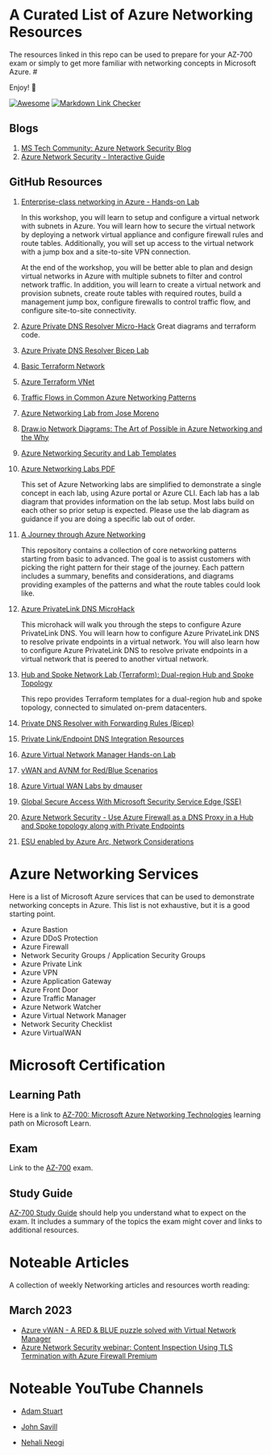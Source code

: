 # A Curated List of Azure Networking Resources

The resources linked in this repo can be used to prepare for your AZ-700 exam or simply to get more familiar with networking concepts in Microsoft Azure. #

Enjoy! :roller_coaster:

[![Awesome](https://cdn.rawgit.com/sindresorhus/awesome/d7305f38d29fed78fa85652e3a63e154dd8e8829/media/badge.svg)](https://github.com/sindresorhus/awesome)
[![Markdown Link Checker](https://github.com/oliverlabs/azure-networking/actions/workflows/markdown-link-checker.yml/badge.svg)](https://github.com/oliverlabs/azure-networking/actions/workflows/markdown-link-checker.yml)

## Blogs

1. [MS Tech Community: Azure Network Security Blog](https://techcommunity.microsoft.com/t5/azure-network-security-blog/bg-p/AzureNetworkSecurityBlog)
2. [Azure Network Security - Interactive Guide](https://mslearn.cloudguides.com/guides/Azure%20network%20security)

## GitHub Resources

1. [Enterprise-class networking in Azure - Hands-on Lab][def1]
   
   In this workshop, you will learn to setup and configure a virtual network with subnets in Azure. You will learn how to secure the virtual network by deploying a network virtual appliance and configure firewall rules and route tables. Additionally, you will set up access to the virtual network with a jump box and a site-to-site VPN connection.
   
   At the end of the workshop, you will be better able to plan and design virtual networks in Azure with multiple subnets to filter and control network traffic. In addition, you will learn to create a virtual network and provision subnets, create route tables with required routes, build a management jump box, configure firewalls to control traffic flow, and configure site-to-site connectivity.
2. [Azure Private DNS Resolver Micro-Hack][def2]
   Great diagrams and terraform code.
3. [Azure Private DNS Resolver Bicep Lab][def3]
4. [Basic Terraform Network][def4]
5. [Azure Terraform VNet][def5]
6. [Traffic Flows in Common Azure Networking Patterns][def6]
7. [Azure Networking Lab from Jose Moreno][def7]

8. [Draw.io Network Diagrams: The Art of Possible in Azure Networking and the Why][def8]
9. [Azure Networking Security and Lab Templates][def9]
10. [Azure Networking Labs PDF][def10]
    
    This set of Azure Networking labs are simplified to demonstrate a single concept in each lab, using Azure portal or Azure CLI. Each lab has a lab diagram that provides information on the lab setup. Most labs build on each other so prior setup is expected. Please use the lab diagram as guidance if you are doing a specific lab out of order.

11. [A Journey through Azure Networking][def11]
    
    This repository contains a collection of core networking patterns starting from basic to advanced. The goal is to assist customers with picking the right pattern for their stage of the journey. Each pattern includes a summary, benefits and considerations, and diagrams providing examples of the patterns and what the route tables could look like.

12. [Azure PrivateLink DNS MicroHack][def12]
    
    This microhack will walk you through the steps to configure Azure PrivateLink DNS. You will learn how to configure Azure PrivateLink DNS to resolve private endpoints in a virtual network. You will also learn how to configure Azure PrivateLink DNS to resolve private endpoints in a virtual network that is peered to another virtual network.
13. [Hub and Spoke Network Lab (Terraform): Dual-region Hub and Spoke Topology][def13]

      This repo provides Terraform templates for a dual-region hub and spoke topology, connected to simulated on-prem datacenters.

14. [Private DNS Resolver with Forwarding Rules (Bicep)][def14]

15. [Private Link/Endpoint DNS Integration Resources][def23]

16. [Azure Virtual Network Manager Hands-on Lab][def25]

17. [vWAN and AVNM for Red/Blue Scenarios][def26]
18. [Azure Virtual WAN Labs by dmauser](https://github.com/dmauser/azure-virtualwan/tree/main)
19. [Global Secure Access With Microsoft Security Service Edge (SSE)](https://www.youtube.com/watch?v=W2wM774n6Nc)
20. [Azure Network Security - Use Azure Firewall as a DNS Proxy in a Hub and Spoke topology along with Private Endpoints](https://github.com/Azure/Azure-Network-Security/tree/master/Azure%20Firewall/Template%20-%20Azure%20Firewall%20as%20a%20DNS%20Proxy%20in%20Hub%20and%20Spoke%20topology)
21. [ESU enabled by Azure Arc, Network Considerations](https://github.com/adstuart/azure-arc-esu)

# Azure Networking Services

Here is a list of Microsoft Azure services that can be used to demonstrate networking concepts in Azure. This list is not exhaustive, but it is a good starting point.

- Azure Bastion
- Azure DDoS Protection
- Azure Firewall
- Network Security Groups / Application Security Groups
- Azure Private Link
- Azure VPN
- Azure Application Gateway
- Azure Front Door
- Azure Traffic Manager
- Azure Network Watcher
- Azure Virtual Network Manager
- Network Security Checklist
- Azure VirtualWAN
  
# Microsoft Certification
## Learning Path
Here is a link to [AZ-700: Microsoft Azure Networking Technologies][def16] learning path on Microsoft Learn.

## Exam 
Link to the [AZ-700][def17] exam.

## Study Guide
[AZ-700 Study Guide][def18] should help you understand what to expect on the exam. It includes a summary of the topics the exam might cover and links to additional resources.


# Noteable Articles
A collection of weekly Networking articles and resources worth reading:
## March 2023 
- [Azure vWAN - A RED & BLUE puzzle solved with Virtual Network Manager][def22]
- [Azure Network Security webinar: Content Inspection Using TLS Termination with Azure Firewall Premium][def24]

# Noteable YouTube Channels

- [Adam Stuart][def19]

- [John Savill][def20]

- [Nehali Neogi][def21]

<!-- Links -->

[def1]: https://github.com/microsoft/MCW-Enterprise-class-networking
[def2]: https://github.com/dawlysd/azure-dns-private-resolver-microhack
[def3]: https://github.com/mddazure/dns-resolver-lab
[def4]: https://github.com/Azure/terraform-azurerm-network/blob/main/examples/startup/main.tf
[def5]: https://github.com/Azure/terraform-azurerm-vnet/tree/main/examples
[def6]: https://github.com/mattfeltonma/azure-networking-patterns
[def7]: https://github.com/erjosito/azure-networking-lab
[def8]: https://github.com/nehalineogi/azure-networking
[def9]: https://github.com/Azure/Azure-Network-Security/tree/master/Lab%20Templates
[def10]: https://github.com/Azure/Azure-Network-Security/tree/master/Lab%20Templates
[def11]: https://github.com/mattfeltonma/azure-network-journey
[def12]: https://github.com/adstuart/azure-privatelink-dns-microhack
[def13]: https://github.com/fguerri/hubandspokelab
[def14]: https://github.com/mddazure/dns-resolver-lab
[def16]: https://learn.microsoft.com/en-gb/training/paths/design-implement-microsoft-azure-networking-solutions-az-700/
[def17]: https://learn.microsoft.com/en-gb/certifications/exams/az-700
[def18]: https://query.prod.cms.rt.microsoft.com/cms/api/am/binary/RE4PaHw
[def19]: https://www.youtube.com/@AdamStuart1
[def20]: https://www.youtube.com/@NTFAQGuy
[def21]: https://www.youtube.com/@nehalineogi
[def22]: https://github.com/Danieleg82/vWAN-and-AVNM-For-Red-Blue/blob/main/README.md
[def23]: https://github.com/dmauser/PrivateLink
[def24]: https://www.youtube.com/watch?v=A-hWyZZsFVY&t=1s&ab_channel=MicrosoftSecurityCommunity
[def25]: https://github.com/adtork/Lab-Azure-Virtual-Network-Manager
[def26]: https://github.com/Danieleg82/vWAN-and-AVNM-For-Red-Blue
